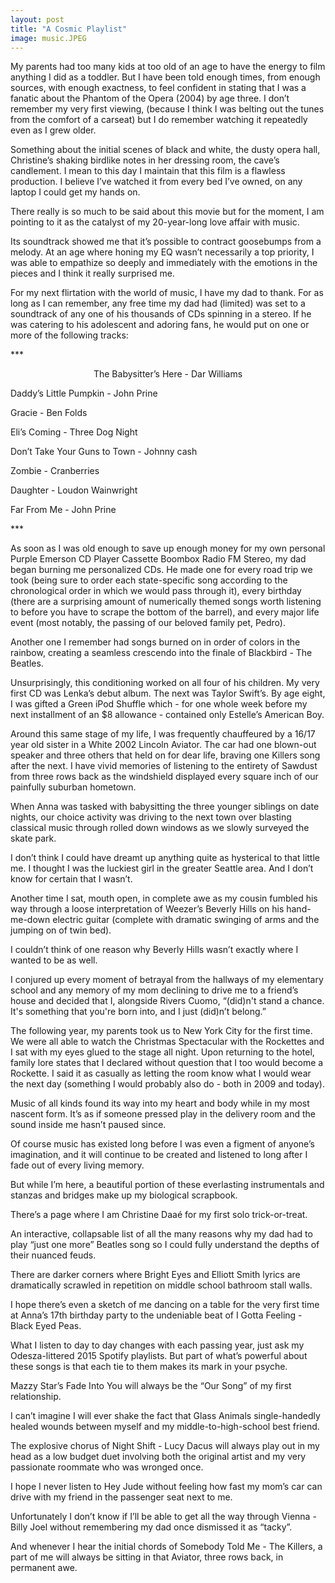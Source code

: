 ```yaml
---
layout: post
title: "A Cosmic Playlist"
image: music.JPEG
---
```


My parents had too many kids at too old of an age to have the energy to film anything I did as a toddler. But I have been told enough times, from enough sources, with enough exactness, to feel confident in stating that I was a fanatic about the Phantom of the Opera (2004) by age three. I don’t remember my very first viewing, (because I think I was belting out the tunes from the comfort of a carseat) but I do remember watching it repeatedly even as I grew older. 

Something about the initial scenes of black and white, the dusty opera hall, Christine’s shaking birdlike notes in her dressing room, the cave’s candlement. I mean to this day I maintain that this film is a flawless production. I believe I’ve watched it from every bed I’ve owned, on any laptop I could get my hands on.

There really is so much to be said about this movie but for the moment, I am pointing to it as the catalyst of my 20-year-long love affair with music. 

Its soundtrack showed me that it’s possible to contract goosebumps from a melody. At an age where honing my EQ wasn’t necessarily a top priority, I was able to empathize so deeply and immediately with the emotions in the pieces and I think it really surprised me.

For my next flirtation with the world of music, I have my dad to thank. For as long as I can remember, any free time my dad had (limited) was set to a soundtrack of any one of his thousands of CDs spinning in a stereo. If he was catering to his adolescent and adoring fans, he would put on one or more of the following tracks:

***<p style="text-align: center;">The Babysitter’s Here - Dar Williams

Daddy’s Little Pumpkin - John Prine

Gracie - Ben Folds

Eli’s Coming - Three Dog Night

Don’t Take Your Guns to Town - Johnny cash

Zombie - Cranberries

Daughter - Loudon Wainwright

Far From Me - John Prine</p>***

As soon as I was old enough to save up enough money for my own personal Purple Emerson CD Player Cassette Boombox Radio FM Stereo, my dad began burning me personalized CDs. He made one for every road trip we took (being sure to order each state-specific song according to the chronological order in which we would pass through it), every birthday (there are a surprising amount of numerically themed songs worth listening to before you have to scrape the bottom of the barrel), and every major life event (most notably, the passing of our beloved family pet, Pedro). 

Another one I remember had songs burned on in order of colors in the rainbow, creating a seamless crescendo into the finale of Blackbird - The Beatles.

Unsurprisingly, this conditioning worked on all four of his children. My very first CD was Lenka’s debut album. The next was Taylor Swift’s. By age eight, I was gifted a Green iPod Shuffle which - for one whole week before my next installment of an $8 allowance - contained only Estelle’s American Boy. 

Around this same stage of my life, I was frequently chauffeured by a 16/17 year old sister in a White 2002 Lincoln Aviator. The car had one blown-out speaker and three others that held on for dear life, braving one Killers song after the next. I have vivid memories of listening to the entirety of Sawdust from three rows back as the windshield displayed every square inch of our painfully suburban hometown.

When Anna was tasked with babysitting the three younger siblings on date nights, our choice activity was driving to the next town over blasting classical music through rolled down windows as we slowly surveyed the skate park. 

I don’t think I could have dreamt up anything quite as hysterical to that little me. I thought I was the luckiest girl in the greater Seattle area. And I don’t know for certain that I wasn’t.

Another time I sat, mouth open, in complete awe as my cousin fumbled his way through a loose interpretation of Weezer’s Beverly Hills on his hand-me-down electric guitar (complete with dramatic swinging of arms and the jumping on of twin bed).

I couldn’t think of one reason why Beverly Hills wasn’t exactly where I wanted to be as well. 

I conjured up every moment of betrayal from the hallways of my elementary school and any memory of my mom declining to drive me to a friend’s house and decided that I, alongside Rivers Cuomo, “(did)n't stand a chance. It's something that you're born into, and I just (did)n’t belong.”

The following year, my parents took us to New York City for the first time. We were all able to watch the Christmas Spectacular with the Rockettes and I sat with my eyes glued to the stage all night. Upon returning to the hotel, family lore states that I declared without question that I too would become a Rockette. I said it as casually as letting the room know what I would wear the next day (something I would probably also do - both in 2009 and today).

Music of all kinds found its way into my heart and body while in my most nascent form. It’s as if someone pressed play in the delivery room and the sound inside me hasn’t paused since. 


Of course music has existed long before I was even a figment of anyone’s imagination, and it will continue to be created and listened to long after I fade out of every living memory.

But while I’m here, a beautiful portion of these everlasting instrumentals and stanzas and bridges make up my biological scrapbook. 

There’s a page where I am Christine Daaé for my first solo trick-or-treat. 

An interactive, collapsable list of all the many reasons why my dad had to play “just one more” Beatles song so I could fully understand the depths of their nuanced feuds.

There are darker corners where Bright Eyes and Elliott Smith lyrics are dramatically scrawled in repetition on middle school bathroom stall walls. 

I hope there’s even a sketch of me dancing on a table for the very first time at Anna’s 17th birthday party to the undeniable beat of I Gotta Feeling - Black Eyed Peas.

What I listen to day to day changes with each passing year, just ask my Odesza-littered 2015 Spotify playlists. But part of what’s powerful about these songs is that each tie to them makes its mark in your psyche.

Mazzy Star’s Fade Into You will always be the “Our Song” of my first relationship.

I can’t imagine I will ever shake the fact that Glass Animals single-handedly healed wounds between myself and my middle-to-high-school best friend.

The explosive chorus of Night Shift - Lucy Dacus will always play out in my head as a low budget duet involving both the original artist and my very passionate roommate who was wronged once.

I hope I never listen to Hey Jude without feeling how fast my mom’s car can drive with my friend in the passenger seat next to me.

Unfortunately I don’t know if I’ll be able to get all the way through Vienna - Billy Joel without remembering my dad once dismissed it as “tacky”.

And whenever I hear the initial chords of Somebody Told Me - The Killers, a part of me will always be sitting in that Aviator, three rows back, in permanent awe.
